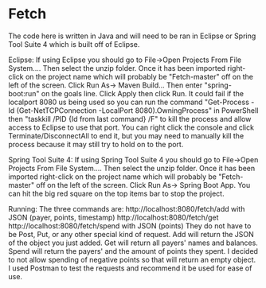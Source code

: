 # Fetch
The code here is written in Java and will need to be ran in Eclipse or Spring Tool Suite 4 
which is built off of Eclipse. 

Eclipse:
If using Eclipse you should go to File->Open Projects 
From File System.... Then select the unzip folder. Once it has been imported right-click
on the project name which will probably be "Fetch-master" off on the left of the screen.
Click Run As-> Maven Build... Then enter "spring-boot:run" on the goals line. Click Apply
then click Run. It could fail if the localport 8080 us being used so you can run the command
"Get-Process -Id (Get-NetTCPConnection -LocalPort 8080).OwningProcess" in PowerShell then
"taskkill /PID {Id from last command} /F" to kill the process and allow access to Eclipse
to use that port. You can right click the console and click Terminate/DisconnectAll to 
end it, but you may need to manually kill the process because it may still try to hold on
to the port.

Spring Tool Suite 4:
If using Spring Tool Suite 4 you should go to File->Open Projects 
From File System.... Then select the unzip folder. Once it has been imported right-click
on the project name which will probably be "Fetch-master" off on the left of the screen.
Click Run As-> Spring Boot App. You can hit the big red square on the top items bar to 
stop the project.

Running:
The three commands are:
http://localhost:8080/fetch/add       with JSON (payer, points, timestamp)
http://localhost:8080/fetch/get       
http://localhost:8080/fetch/spend     with JSON (points)
They do not have to be Post, Put, or any other special kind of request.
Add will return the JSON of the object you just added.
Get will return all payers' names and balances.
Spend will return the payers' and the amount of points they spent.
I decided to not allow spending of negative points so that will return an empty object.
I used Postman to test the requests and recommend it be used for ease of use. 
